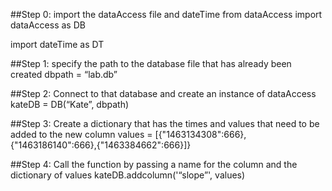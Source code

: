 ##Step 0: import the dataAccess file and dateTime
from dataAccess import dataAccess as DB

import dateTime as DT

##Step 1: specify the path to the database file that has already been created
dbpath = “lab.db”

##Step 2: Connect to that database and create an instance of dataAccess
kateDB = DB(“Kate”, dbpath)

##Step 3: Create a dictionary that has the times and values that need to be added to the new column
values = [{\"1463134308\":666},{\"1463186140\":666},{\"1463384662\":666}]}

##Step 4: Call the function by passing a name for the column and the dictionary of values
kateDB.addcolumn('“slope”', values) 

